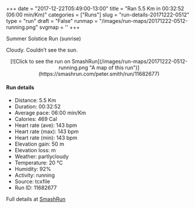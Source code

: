 +++
date = "2017-12-22T05:49:00-13:00"
title = "Ran 5.5 Km in 00:32:52 (06:00 min/Km)"
categories = ["Runs"]
slug = "run-details-20171222-0512"
type = "run"
draft = "False"
runmap = "/images/run-maps/20171222-0512-running.png"
svgmap = '<polyline points="0 53, 1 52, 3 49, 5 48, 8 48, 13 49, 15 46, 17 44, 21 37, 22 37, 25 40, 29 42, 37 47, 39 47, 45 49, 49 49, 51 50, 54 51, 55 54, 56 54, 58 54, 61 50, 61 51, 59 54, 60 57, 61 59, 67 64, 71 66, 72 66, 76 62, 81 60, 82 59, 85 53, 86 50, 83 46, 82 44, 82 44, 82 43, 83 42, 83 43, 83 44, 84 45, 88 45, 88 49, 89 51, 90 51, 92 52, 96 50, 98 50, 100 48, 99 47, 98 44, 96 42, 93 37, 92 36, 91 35, 88 35, 85 37, 82 37, 79 39, 76 39, 73 39, 70 39, 65 41, 63 42, 62 44, 60 48, 60 49, 59 50, 57 53, 56 54, 54 53, 54 51, 52 50, 48 49, 46 48, 44 47, 40 47, 37 46, 30 42, 23 37, 20 37, 20 37, 19 38, 13 48, 12 49">'
+++

Summer Solstice Run (sunrise)

Cloudy. Couldn’t see the sun. 

<!--more-->

<center>
[![Click to see the run on SmashRun](/images/run-maps/20171222-0512-running.png "A map of this run")](https://smashrun.com/peter.smith/run/11682677)
</center>

#### Run details

* Distance: 5.5 Km
* Duration: 00:32:52
* Average pace: 06:00 min/Km
* Calories: 469 Cal
* Heart rate (ave): 143 bpm
* Heart rate (max): 143 bpm
* Heart rate (min): 143 bpm
* Elevation gain: 50 m
* Elevation loss:  m
* Weather: partlycloudy
* Temperature: 20 &deg;C
* Humidity: 92%
* Activity: running
* Source: tcxfile
* Run ID: 11682677

Full details at [SmashRun](https://smashrun.com/peter.smith/run/11682677)